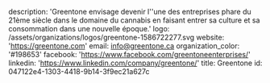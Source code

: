 description: 'Greentone envisage devenir l''une des entreprises phare du 21ème siècle dans le domaine du cannabis en faisant entrer sa culture et sa consommation dans une nouvelle époque.'
logo: /assets/organizations/logos/greentone-1586722277.svg
website: 'https://greentone.com'
email: info@greentone.ca
organization_color: '#198653'
facebook: 'https://www.facebook.com/greentoneenterprises/'
linkedin: 'https://www.linkedin.com/company/greentone/'
title: Greentone
id: 047122e4-1303-4418-9b14-3f9ec21a627c
